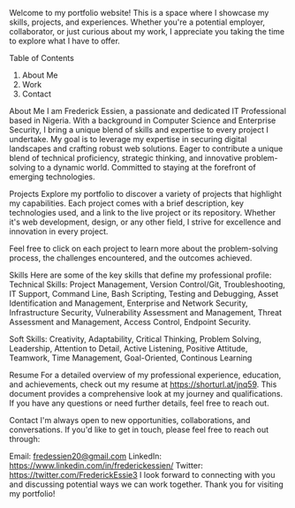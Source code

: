 Welcome to my portfolio website! This is a space where I showcase my skills, projects, and experiences. Whether you're a potential employer, collaborator, or just curious about my work, I appreciate you taking the time to explore what I have to offer.

Table of Contents
1. About Me
2. Work
3. Contact

About Me
I am Frederick Essien, a passionate and dedicated IT Professional based in Nigeria. With a background in Computer Science and Enterprise Security, I bring a unique blend of skills and expertise to every project I undertake. My goal is to leverage my expertise in securing digital landscapes and crafting robust web solutions. Eager to contribute a unique blend of technical proficiency, strategic thinking, and innovative problem-solving to a dynamic world. Committed to staying at the forefront of emerging technologies.

Projects
Explore my portfolio to discover a variety of projects that highlight my capabilities. Each project comes with a brief description, key technologies used, and a link to the live project or its repository. Whether it's web development, design, or any other field, I strive for excellence and innovation in every project.

Feel free to click on each project to learn more about the problem-solving process, the challenges encountered, and the outcomes achieved.

Skills
Here are some of the key skills that define my professional profile:
Technical Skills:  Project Management, Version Control/Git, Troubleshooting, IT Support, Command Line, Bash Scripting, Testing and Debugging, Asset Identification and Management, Enterprise and Network Security, Infrastructure Security, Vulnerability Assessment and Management, Threat Assessment and Management, Access Control, Endpoint Security.

Soft Skills: Creativity, Adaptability, Critical Thinking, Problem Solving, Leadership, Attention to Detail, Active Listening, Positive Attitude, Teamwork, Time Management, Goal-Oriented, Continous Learning 

Resume
For a detailed overview of my professional experience, education, and achievements, check out my resume at https://shorturl.at/jnq59. This document provides a comprehensive look at my journey and qualifications. If you have any questions or need further details, feel free to reach out.

Contact
I'm always open to new opportunities, collaborations, and conversations. If you'd like to get in touch, please feel free to reach out through:

Email: fredessien20@gmail.com
LinkedIn: https://www.linkedin.com/in/frederickessien/
Twitter: https://twitter.com/FrederickEssie3
I look forward to connecting with you and discussing potential ways we can work together. Thank you for visiting my portfolio!